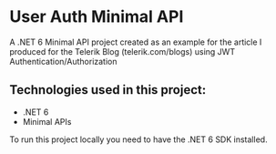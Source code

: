 # User Auth Minimal API
A .NET 6 Minimal API project created as an example for the article I produced for the Telerik Blog (telerik.com/blogs) using JWT Authentication/Authorization

## Technologies used in this project:
- .NET 6
- Minimal APIs

To run this project locally you need to have the .NET 6 SDK installed.
